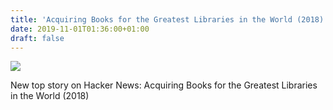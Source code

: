 ```yaml
---
title: 'Acquiring Books for the Greatest Libraries in the World (2018)'
date: 2019-11-01T01:36:00+01:00
draft: false
---
```


![](https://ifttt.com/images/no_image_card.png)  

New top story on Hacker News: Acquiring Books for the Greatest Libraries in the World (2018)